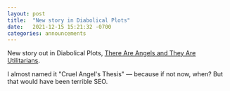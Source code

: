 ```yaml
---
layout: post
title:  "New story in Diabolical Plots"
date:   2021-12-15 15:21:32 -0700
categories: announcements
---
```


New story out in Diabolical Plots, [There Are Angels and They Are Utilitarians](https://www.diabolicalplots.com/dp-fiction-82b-there-are-angels-and-they-are-utilitarians-by-jamie-wahls/).

I almost named it "Cruel Angel's Thesis" — because if not now, when? But that would have been terrible SEO.
